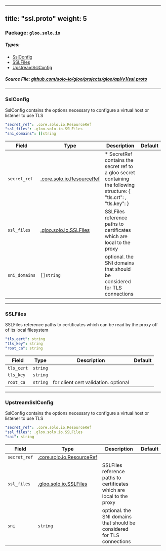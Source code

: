 
---
title: "ssl.proto"
weight: 5
---

<!-- Code generated by solo-kit. DO NOT EDIT. -->


### Package: `gloo.solo.io` 
##### Types:


- [SslConfig](#SslConfig)
- [SSLFiles](#SSLFiles)
- [UpstreamSslConfig](#UpstreamSslConfig)
  



##### Source File: [github.com/solo-io/gloo/projects/gloo/api/v1/ssl.proto](https://github.com/solo-io/gloo/blob/master/projects/gloo/api/v1/ssl.proto)





---
### <a name="SslConfig">SslConfig</a>

 
SslConfig contains the options necessary to configure a virtual host or listener to use TLS

```yaml
"secret_ref": .core.solo.io.ResourceRef
"ssl_files": .gloo.solo.io.SSLFiles
"sni_domains": []string

```

| Field | Type | Description | Default |
| ----- | ---- | ----------- |----------- | 
| `secret_ref` | [.core.solo.io.ResourceRef](../../../../../../solo-kit/api/v1/ref.proto.sk#ResourceRef) | * SecretRef contains the secret ref to a gloo secret containing the following structure: { "tls.crt": <ca chain data...>, "tls.key": <private key data...> } |  |
| `ssl_files` | [.gloo.solo.io.SSLFiles](../ssl.proto.sk#SSLFiles) | SSLFiles reference paths to certificates which are local to the proxy |  |
| `sni_domains` | `[]string` | optional. the SNI domains that should be considered for TLS connections |  |




---
### <a name="SSLFiles">SSLFiles</a>

 
SSLFiles reference paths to certificates which can be read by the proxy off of its local filesystem

```yaml
"tls_cert": string
"tls_key": string
"root_ca": string

```

| Field | Type | Description | Default |
| ----- | ---- | ----------- |----------- | 
| `tls_cert` | `string` |  |  |
| `tls_key` | `string` |  |  |
| `root_ca` | `string` | for client cert validation. optional |  |




---
### <a name="UpstreamSslConfig">UpstreamSslConfig</a>

 
SslConfig contains the options necessary to configure a virtual host or listener to use TLS

```yaml
"secret_ref": .core.solo.io.ResourceRef
"ssl_files": .gloo.solo.io.SSLFiles
"sni": string

```

| Field | Type | Description | Default |
| ----- | ---- | ----------- |----------- | 
| `secret_ref` | [.core.solo.io.ResourceRef](../../../../../../solo-kit/api/v1/ref.proto.sk#ResourceRef) |  |  |
| `ssl_files` | [.gloo.solo.io.SSLFiles](../ssl.proto.sk#SSLFiles) | SSLFiles reference paths to certificates which are local to the proxy |  |
| `sni` | `string` | optional. the SNI domains that should be considered for TLS connections |  |





<!-- Start of HubSpot Embed Code -->
<script type="text/javascript" id="hs-script-loader" async defer src="//js.hs-scripts.com/5130874.js"></script>
<!-- End of HubSpot Embed Code -->
